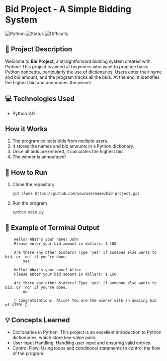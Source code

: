 # **Bid Project - A Simple Bidding System**

![Python](https://img.shields.io/badge/Python-3.9%2B-blue) ![Status](https://img.shields.io/badge/Status-Completed-brightgreen) ![Difficulty](https://img.shields.io/badge/Difficulty-Beginner-yellow)

## 📖 **Project Description**

Welcome to **Bid Project**, a straightforward bidding system created with Python! This project is aimed at beginners who want to practice basic Python concepts, particularly the use of dictionaries. Users enter their name and bid amount, and the program tracks all the bids. At the end, it identifies the highest bid and announces the winner

## 💻 **Technologies Used**

- Python 3.9

## **How it Works**

1. The program collects bids from multiple users.
2. It stores the names and bid amounts in a Python dictionary.
3. Once all bids are entered, it calculates the highest bid.
4. The winner is announced!

## 🚀 **How to Run**

1. Clone the repository:
   ```bash
   git clone https://github.com/yourusername/bid-project.git
   ```
2. Run the program
   ```bash
   python main.py
   ```

## 🔧 Example of Terminal Output

```
    Hello! What's your name? John
    Please enter your bid amount in dollars: $ 100

    Are there any other bidders? Type 'yes' if someone else wants to bid, or 'no' if you're done.
        yes

    Hello! What's your name? Alice
    Please enter your bid amount in dollars: $ 150

    Are there any other bidders? Type 'yes' if someone else wants to bid, or 'no' if you're done.
        no

    🎉 Congratulations, Alice! You are the winner with an amazing bid of $150! 🎉
```

## 💡 Concepts Learned

- Dictionaries in Python: This project is an excellent introduction to Python dictionaries, which store key-value pairs.
- User Input Handling: Handling user input and ensuring valid entries.
- Control Flow: Using loops and conditional statements to control the flow of the program.
